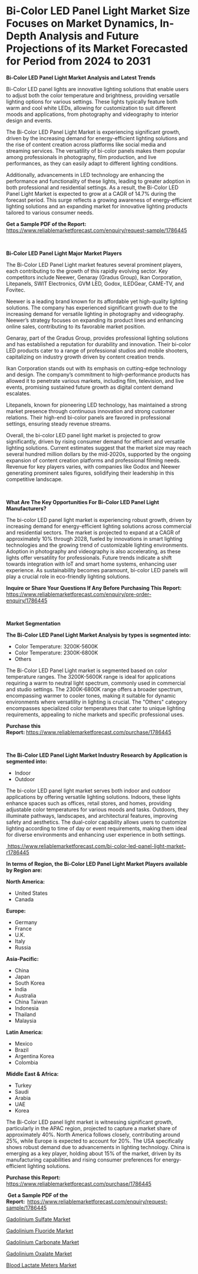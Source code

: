 <p><h1>Bi-Color LED Panel Light Market Size Focuses on Market Dynamics, In-Depth Analysis and Future Projections of its Market Forecasted for Period from 2024 to 2031</h1></p><p><strong>Bi-Color LED Panel Light Market Analysis and Latest Trends</strong></p>
<p><p>Bi-Color LED panel lights are innovative lighting solutions that enable users to adjust both the color temperature and brightness, providing versatile lighting options for various settings. These lights typically feature both warm and cool white LEDs, allowing for customization to suit different moods and applications, from photography and videography to interior design and events.</p><p>The Bi-Color LED Panel Light Market is experiencing significant growth, driven by the increasing demand for energy-efficient lighting solutions and the rise of content creation across platforms like social media and streaming services. The versatility of bi-color panels makes them popular among professionals in photography, film production, and live performances, as they can easily adapt to different lighting conditions.</p><p>Additionally, advancements in LED technology are enhancing the performance and functionality of these lights, leading to greater adoption in both professional and residential settings. As a result, the Bi-Color LED Panel Light Market is expected to grow at a CAGR of 14.7% during the forecast period. This surge reflects a growing awareness of energy-efficient lighting solutions and an expanding market for innovative lighting products tailored to various consumer needs.</p></p>
<p><strong>Get a Sample PDF of the Report:&nbsp;</strong> <a href="https://www.reliablemarketforecast.com/enquiry/request-sample/1786445?utm_campaign=1521&utm_medium=2&utm_source=Github&utm_content=ia&utm_term=09102024&utm_id=bi-color-led-panel-light">https://www.reliablemarketforecast.com/enquiry/request-sample/1786445</a></p>
<p>&nbsp;</p>
<p><strong>Bi-Color LED Panel Light Major Market Players</strong></p>
<p><p>The Bi-Color LED Panel Light market features several prominent players, each contributing to the growth of this rapidly evolving sector. Key competitors include Neewer, Genaray (Gradus Group), Ikan Corporation, Litepanels, SWIT Electronics, GVM LED, Godox, ILEDGear, CAME-TV, and Fovitec.</p><p>Neewer is a leading brand known for its affordable yet high-quality lighting solutions. The company has experienced significant growth due to the increasing demand for versatile lighting in photography and videography. Neewer’s strategy focuses on expanding its product lines and enhancing online sales, contributing to its favorable market position.</p><p>Genaray, part of the Gradus Group, provides professional lighting solutions and has established a reputation for durability and innovation. Their bi-color LED products cater to a range of professional studios and mobile shooters, capitalizing on industry growth driven by content creation trends.</p><p>Ikan Corporation stands out with its emphasis on cutting-edge technology and design. The company’s commitment to high-performance products has allowed it to penetrate various markets, including film, television, and live events, promising sustained future growth as digital content demand escalates.</p><p>Litepanels, known for pioneering LED technology, has maintained a strong market presence through continuous innovation and strong customer relations. Their high-end bi-color panels are favored in professional settings, ensuring steady revenue streams.</p><p>Overall, the bi-color LED panel light market is projected to grow significantly, driven by rising consumer demand for efficient and versatile lighting solutions. Current estimates suggest that the market size may reach several hundred million dollars by the mid-2020s, supported by the ongoing expansion of content creation platforms and professional filming needs. Revenue for key players varies, with companies like Godox and Neewer generating prominent sales figures, solidifying their leadership in this competitive landscape.</p></p>
<p>&nbsp;</p>
<p><strong>What Are The Key Opportunities For Bi-Color LED Panel Light Manufacturers?</strong></p>
<p><p>The bi-color LED panel light market is experiencing robust growth, driven by increasing demand for energy-efficient lighting solutions across commercial and residential sectors. The market is projected to expand at a CAGR of approximately 10% through 2028, fueled by innovations in smart lighting technologies and the growing trend of customizable lighting environments. Adoption in photography and videography is also accelerating, as these lights offer versatility for professionals. Future trends indicate a shift towards integration with IoT and smart home systems, enhancing user experience. As sustainability becomes paramount, bi-color LED panels will play a crucial role in eco-friendly lighting solutions.</p></p>
<p><strong>Inquire or Share Your Questions If Any Before Purchasing This Report:</strong> <a href="https://www.reliablemarketforecast.com/enquiry/pre-order-enquiry/1786445?utm_campaign=1521&utm_medium=2&utm_source=Github&utm_content=ia&utm_term=09102024&utm_id=bi-color-led-panel-light">https://www.reliablemarketforecast.com/enquiry/pre-order-enquiry/1786445</a></p>
<p>&nbsp;</p>
<p><strong>Market Segmentation</strong></p>
<p><strong>The Bi-Color LED Panel Light Market Analysis by types is segmented into:</strong></p>
<p><ul><li>Color Temperature: 3200K-5600K</li><li>Color Temperature: 2300K-6800K</li><li>Others</li></ul></p>
<p><p>The Bi-Color LED Panel Light market is segmented based on color temperature ranges. The 3200K-5600K range is ideal for applications requiring a warm to neutral light spectrum, commonly used in commercial and studio settings. The 2300K-6800K range offers a broader spectrum, encompassing warmer to cooler tones, making it suitable for dynamic environments where versatility in lighting is crucial. The "Others" category encompasses specialized color temperatures that cater to unique lighting requirements, appealing to niche markets and specific professional uses.</p></p>
<p><strong>Purchase this Report:&nbsp;</strong><a href="https://www.reliablemarketforecast.com/purchase/1786445?utm_campaign=1521&utm_medium=2&utm_source=Github&utm_content=ia&utm_term=09102024&utm_id=bi-color-led-panel-light">https://www.reliablemarketforecast.com/purchase/1786445</a></p>
<p>&nbsp;</p>
<p><strong>The Bi-Color LED Panel Light Market Industry Research by Application is segmented into:</strong></p>
<p><ul><li>Indoor</li><li>Outdoor</li></ul></p>
<p><p>The bi-color LED panel light market serves both indoor and outdoor applications by offering versatile lighting solutions. Indoors, these lights enhance spaces such as offices, retail stores, and homes, providing adjustable color temperatures for various moods and tasks. Outdoors, they illuminate pathways, landscapes, and architectural features, improving safety and aesthetics. The dual-color capability allows users to customize lighting according to time of day or event requirements, making them ideal for diverse environments and enhancing user experience in both settings.</p></p>
<p><a href="https://www.reliablemarketforecast.com/bi-color-led-panel-light-market-r1786445?utm_campaign=1521&utm_medium=2&utm_source=Github&utm_content=ia&utm_term=09102024&utm_id=bi-color-led-panel-light">&nbsp;https://www.reliablemarketforecast.com/bi-color-led-panel-light-market-r1786445</a></p>
<p><strong>In terms of Region, the Bi-Color LED Panel Light Market Players available by Region are:</strong></p>
<p>
    <p> <strong> North America: </strong>
        <ul>
            <li>United States</li>
            <li>Canada</li>
        </ul>
        </p> 
    <p> <strong> Europe: </strong>
        <ul>
            <li>Germany</li>
            <li>France</li>
            <li>U.K.</li>
            <li>Italy</li>
            <li>Russia</li>
        </ul>
        </p> 
    <p> <strong> Asia-Pacific: </strong>
        <ul>
            <li>China</li>
            <li>Japan</li>
            <li>South Korea</li>
            <li>India</li>
            <li>Australia</li>
            <li>China Taiwan</li>
            <li>Indonesia</li>
            <li>Thailand</li>
            <li>Malaysia</li>
        </ul>
        </p> 
    <p> <strong> Latin America: </strong>
        <ul>
            <li>Mexico</li>
            <li>Brazil</li>
            <li>Argentina Korea</li>
            <li>Colombia</li>
        </ul>
        </p> 
    <p> <strong> Middle East & Africa: </strong>
        <ul>
            <li>Turkey</li>
            <li>Saudi</li>
            <li>Arabia</li>
            <li>UAE</li>
            <li>Korea</li>
        </ul>
    </p>
    </p>
<p><p>The Bi-Color LED panel light market is witnessing significant growth, particularly in the APAC region, projected to capture a market share of approximately 40%. North America follows closely, contributing around 25%, while Europe is expected to account for 20%. The USA specifically shows robust demand due to advancements in lighting technology. China is emerging as a key player, holding about 15% of the market, driven by its manufacturing capabilities and rising consumer preferences for energy-efficient lighting solutions.</p></p>
<p><strong>Purchase this Report: </strong><a href="https://www.reliablemarketforecast.com/purchase/1786445?utm_campaign=1521&utm_medium=2&utm_source=Github&utm_content=ia&utm_term=09102024&utm_id=bi-color-led-panel-light">https://www.reliablemarketforecast.com/purchase/1786445</a></p>
<p>&nbsp;<strong>Get a Sample PDF of the Report:&nbsp;&nbsp;</strong><a href="https://www.reliablemarketforecast.com/enquiry/request-sample/1786445?utm_campaign=1521&utm_medium=2&utm_source=Github&utm_content=ia&utm_term=09102024&utm_id=bi-color-led-panel-light">https://www.reliablemarketforecast.com/enquiry/request-sample/1786445</a></p>
<p><strong></strong></p>
<p><p><a href="https://www.linkedin.com/pulse/insights-gadolinium-sulfate-market-share-competitive-hcffc?trackingId=biBZk9zNQsOANd8McRbsfA%3D%3D&utm_campaign=1521&utm_medium=2&utm_source=Github&utm_content=ia&utm_term=09102024&utm_id=bi-color-led-panel-light">Gadolinium Sulfate Market</a></p><p><a href="https://www.linkedin.com/pulse/analyzing-gadolinium-fluoride-market-dynamics-growth-zllvc?trackingId=%2BlwII8sSRJKMtBFBtYJFDg%3D%3D&utm_campaign=1521&utm_medium=2&utm_source=Github&utm_content=ia&utm_term=09102024&utm_id=bi-color-led-panel-light">Gadolinium Fluoride Market</a></p><p><a href="https://www.linkedin.com/pulse/gadolinium-carbonate-market-trends-analysis-opportunities-hippc?trackingId=D6LldwhqTgGPhkwdwrLSlA%3D%3D&utm_campaign=1521&utm_medium=2&utm_source=Github&utm_content=ia&utm_term=09102024&utm_id=bi-color-led-panel-light">Gadolinium Carbonate Market</a></p><p><a href="https://www.linkedin.com/pulse/navigating-global-gadolinium-oxalate-market-landscape-trends-iudxc?trackingId=wwlCQCEfTOeuhSCi9tpFYA%3D%3D&utm_campaign=1521&utm_medium=2&utm_source=Github&utm_content=ia&utm_term=09102024&utm_id=bi-color-led-panel-light">Gadolinium Oxalate Market</a></p><p><a href="https://github.com/NargisHussain75/Market-Research-Report-List-1/blob/main/blood-lactate-meters-market.md?utm_campaign=1521&utm_medium=2&utm_source=Github&utm_content=ia&utm_term=09102024&utm_id=bi-color-led-panel-light">Blood Lactate Meters Market</a></p></p>